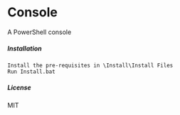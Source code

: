 Console
=======

A PowerShell console

##### Installation

```
Install the pre-requisites in \Install\Install Files
Run Install.bat
```

##### License
MIT
